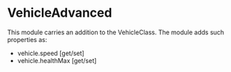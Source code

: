 # VehicleAdvanced

This module carries an addition to the VehicleClass.
The module adds such properties as:

+ vehicle.speed [get/set]
+ vehicle.healthMax [get/set]
